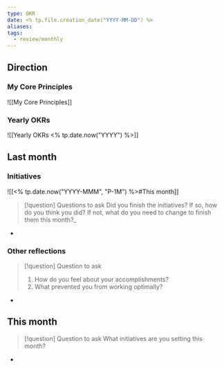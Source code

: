 ```yaml
---
type: OKR
date: <% tp.file.creation_date("YYYY-MM-DD") %>
aliases: 
tags:
  - review/monthly
---
```

## Direction

### My Core Principles
![[My Core Principles]]

### Yearly OKRs
![[Yearly OKRs <% tp.date.now("YYYY") %>]]

## Last month

### Initiatives

![[<% tp.date.now("YYYY-MMM", "P-1M") %>#This month]]


> [!question] Questions to ask
> Did you finish the initiatives? If so, how do you think you did? If not, what do you need to change to finish them this month?_

- 

### Other reflections


> [!question] Question to ask
> 1. How do you feel about your accomplishments? 
> 2. What prevented you from working optimally?

- 

## This month


> [!question] Question to ask
> What initiatives are you setting this month?

- 